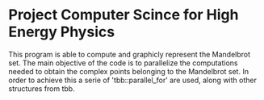 # Project Computer Scince for High Energy Physics
This program is able to compute and graphicly represent the Mandelbrot set.
The main objective of the code is to parallelize the computations needed to obtain the complex points belonging to the Mandelbrot set.
In order to achieve this a serie of 'tbb::parallel_for' are used, along with other structures from tbb.